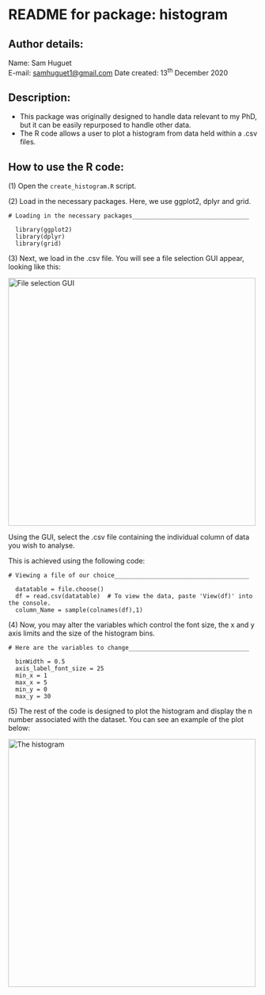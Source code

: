 # README for package: histogram

## Author details: 
Name: Sam Huguet  
E-mail: samhuguet1@gmail.com
Date created: 13<sup>th</sup> December 2020

## Description: 
- This package was originally designed to handle data relevant to my PhD, but it can be easily repurposed to handle other data. 
- The R code allows a user to plot a histogram from data held within a .csv files. 

## How to use the R code: 

(1) Open the ```create_histogram.R``` script. 

(2) Load in the necessary packages. Here, we use ggplot2, dplyr and grid. 
```
# Loading in the necessary packages_________________________________
  
  library(ggplot2)
  library(dplyr)
  library(grid)
```
(3) Next, we load in the .csv file. You will see a file selection GUI appear, looking like this: 

<img src="" alt="File selection GUI" width="500"/>  

Using the GUI, select the .csv file containing the individual column of data you wish to analyse. 

This is achieved using the following code: 
```
# Viewing a file of our choice______________________________________
  
  datatable = file.choose()
  df = read.csv(datatable)  # To view the data, paste 'View(df)' into the console. 
  column_Name = sample(colnames(df),1)
```

(4) Now, you may alter the variables which control the font size, the x and y axis limits and the size of the histogram bins. 
```
# Here are the variables to change__________________________________
  
  binWidth = 0.5
  axis_label_font_size = 25
  min_x = 1
  max_x = 5
  min_y = 0
  max_y = 30
```

(5) The rest of the code is designed to plot the histogram and display the n number associated with the dataset. You can see an example of the plot below: 

<img src="" alt="The histogram" width="500"/>  